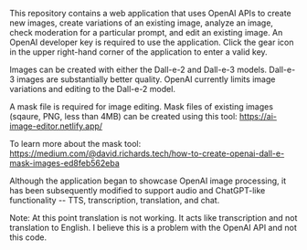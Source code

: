 This repository contains a web application that uses OpenAI APIs to create new images, create variations of an existing image, analyze an image, check moderation for a particular prompt, and edit an existing image.  An OpenAI developer key is required to use the application.  Click the gear icon in the upper right-hand corner of the application to enter a valid key. 

Images can be created with either the Dall-e-2 and Dall-e-3 models.  Dall-e-3 images are substantially better quality.  OpenAI currently limits image variations and editing to the Dall-e-2 model.

A mask file is required for image editing.  Mask files of existing images (sqaure, PNG, less than 4MB) can be created using this tool:  https://ai-image-editor.netlify.app/

To learn more about the mask tool:  https://medium.com/@david.richards.tech/how-to-create-openai-dall-e-mask-images-ed8feb562eba

Although the application began to showcase OpenAI image processing, it has been subsequently modified to support audio and ChatGPT-like functionality  -- TTS, transcription, translation, and chat.  

Note:  At this point translation is not working.  It acts like transcription and not translation to English.  I believe this is a problem with the OpenAI API and not this code.
